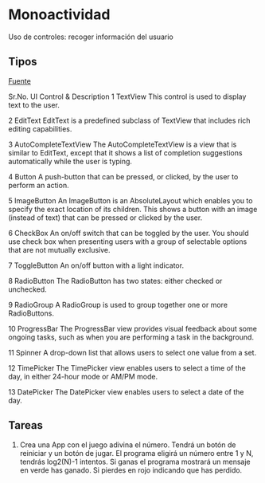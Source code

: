 # Monoactividad

Uso de controles: recoger información del usuario

## Tipos

[Fuente](https://www.tutorialspoint.com/android/android_user_interface_controls.htm)

Sr.No.	UI Control & Description
1	TextView
This control is used to display text to the user.

2	EditText
EditText is a predefined subclass of TextView that includes rich editing capabilities.

3	AutoCompleteTextView
The AutoCompleteTextView is a view that is similar to EditText, except that it shows a list of completion suggestions automatically while the user is typing.

4	Button
A push-button that can be pressed, or clicked, by the user to perform an action.

5	ImageButton
An ImageButton is an AbsoluteLayout which enables you to specify the exact location of its children. This shows a button with an image (instead of text) that can be pressed or clicked by the user.

6	CheckBox
An on/off switch that can be toggled by the user. You should use check box when presenting users with a group of selectable options that are not mutually exclusive.

7	ToggleButton
An on/off button with a light indicator.

8	RadioButton
The RadioButton has two states: either checked or unchecked.

9	RadioGroup
A RadioGroup is used to group together one or more RadioButtons.

10	ProgressBar
The ProgressBar view provides visual feedback about some ongoing tasks, such as when you are performing a task in the background.

11	Spinner
A drop-down list that allows users to select one value from a set.

12	TimePicker
The TimePicker view enables users to select a time of the day, in either 24-hour mode or AM/PM mode.

13	DatePicker
The DatePicker view enables users to select a date of the day.


## Tareas

1. Crea una App con el juego adivina el número. Tendrá un botón de reiniciar y un botón de jugar. El programa eligirá un número entre 1 y N, tendrás log2(N)-1 intentos. Si ganas el programa mostrará un mensaje en verde has ganado. Si pierdes en rojo indicando que has perdido.